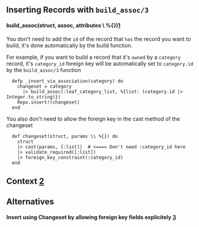 ## Inserting Records with `build_assoc/3`

#### build_assoc(struct, assoc, attributes \\ %{})[1]

You don't need to add the `id` of the record that `has` the record you want to build, it's done automatically by the build function.

For example, if you want to build a record that it's `owned` by a `category` record, it's `category_id` foreign key will be automatically set to `category.id` by the `build_assoc/3` function

      defp _insert_via_association(category) do
        changeset = category
          |> build_assoc(:leaf_category_list, %{list: (category.id |> Integer.to_string)})
        Repo.insert!(changeset)
      end


You also don't need to allow the foreign key in the cast method of the changeset

      def changeset(struct, params \\ %{}) do
        struct
        |> cast(params, [:list])  # <==== Don't need :category_id here
        |> validate_required([:list])
        |> foreign_key_constraint(:category_id)
      end

## Context [2]
 
## Alternatives
 
#### Insert using Changeset by allowing foreign key fields explicitely [3]
 
[1]: https://hexdocs.pm/ecto/Ecto.html#build_assoc/3
[2]: https://github.com/miskolc/til/blob/master/ecto/changeset_cast.md#context
[3]: https://github.com/miskolc/til/blob/master/ecto/changeset_cast.md#allow-fields-explicitly
 
